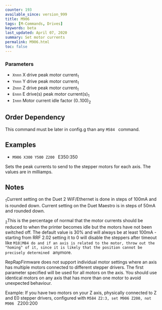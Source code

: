 ```yaml
---
counter: 193
available_since: version_999
title: M906
tags: [M-Commands, Drives] 
keywords: beta 
last_updated: April 07, 2020 
summary: Set motor currents 
permalink: M906.html
toc: false 
---
```



### Parameters

* `Xnnn` X drive peak motor current<sub>1</sub>
* `Ynnn` Y drive peak motor current<sub>1</sub>
* `Znnn` Z drive peak motor current<sub>1</sub>
* `Ennn` E drive(s) peak motor current(s)<sub>1</sub>
* `Innn` Motor current idle factor (0..100)<sub>2</sub>

## Order Dependency

This command must be later in config.g than any ` M584  ` command.

## Examples

* ` M906 X300 Y500 Z200  ` E350:350

Sets the peak currents to send to the stepper motors for each axis. The values are in milliamps.

## Notes

<sub>1</sub>Current setting on the Duet 2 WiF/Ethernet is done in steps of 100mA and is rounded down. Current setting on the Duet Maestro is in steps of 50mA and rounded down.

<sub>2</sub>This is the percentage of normal that the motor currents should be reduced to when the printer becomes idle but the motors have not been switched off. The default value is 30% and will always be at least 100mA - starting from RRF 2.02 setting it to 0 will disable the steppers after timeout like ` M18|M84 do and if an axis is related to the motor, throw out the "homing" of it, since it is likely that the position cannot be precisely determined  ` anymore.

RepRapFirmware does not support individual motor settings where an axis has multiple motors connected to different stepper drivers. The first parameter specified will be used for all motors on the axis. You should use identical motors on any axis that has more than one motor to avoid unexpected behaviour.

Example: If you have two motors on your Z axis, physically connected to Z and E0 stepper drivers, configured with ` M584 Z2:3, set M906 Z200, not M906  ` Z200:200

